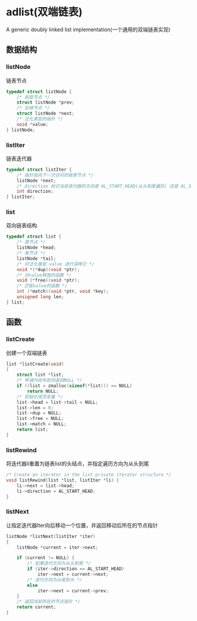 # adlist(双端链表)

A generic doubly linked list implementation(一个通用的双端链表实现)

## 数据结构

### listNode

链表节点

```c
typedef struct listNode {
    /* 前驱节点 */
    struct listNode *prev;
    /* 后继节点 */
    struct listNode *next;
    /* 泛化类型的指针 */
    void *value;
} listNode;
```

### listIter

链表迭代器

```c
typedef struct listIter {
    /* 指针指向下一次访问的链表节点 */
    listNode *next;
    /* direction 标识当前迭代器的方向是 AL_START_HEAD(从头到尾遍历) 还是 AL_START_TAIL(从尾到头遍历) */
    int direction;
} listIter;
```

### list

双向链表结构

```c
typedef struct list {
    /* 首节点 */
    listNode *head;
    /* 尾节点 */
    listNode *tail;
    /* 对泛化类型 value 进行深拷贝 */
    void *(*dup)(void *ptr);
    /* 对value释放的函数 */
    void (*free)(void *ptr);
    /* 匹配value的函数 */
    int (*match)(void *ptr, void *key);
    unsigned long len;
} list;
```

## 函数

### listCreate

创建一个双端链表

```c
list *listCreate(void)
{
    struct list *list;
    /* 申请内存失败则返回NULL */
    if ((list = zmalloc(sizeof(*list))) == NULL)
        return NULL;
    /* 初始化成员变量 */    
    list->head = list->tail = NULL;
    list->len = 0;
    list->dup = NULL;
    list->free = NULL;
    list->match = NULL;
    return list;
}

```

### listRewind

将迭代器li重置为链表list的头结点，并指定遍历方向为从头到尾

```c
/* Create an iterator in the list private iterator structure */
void listRewind(list *list, listIter *li) {
    li->next = list->head;
    li->direction = AL_START_HEAD;
}
```

### listNext

让指定迭代器Iter向后移动一个位置，并返回移动后所在的节点指针

```c
listNode *listNext(listIter *iter)
{
    listNode *current = iter->next;

    if (current != NULL) {
        /* 如果迭代方向为从头到尾 */
        if (iter->direction == AL_START_HEAD)
            iter->next = current->next;
        /* 迭代方向为从尾到头 */
        else
            iter->next = current->prev;
    }
    /* 返回当前所在的节点指针 */
    return current;
}
```

